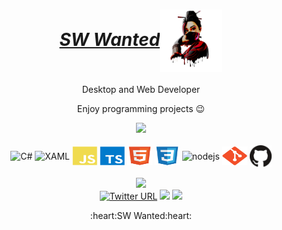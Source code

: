 <div>
  <h1 align="center"><a href="https://www.Instagram.com/sw_wanted"><i>SW Wanted<img align="center" alt="SW Wanted" height="100" width="100" src="SW Wanted.png"> </i></a></h1>
  <p align="center"> Desktop and Web Developer
  <p align="center"> Enjoy programming projects 😉️</h2>
</div>

<div align="center">
  <a href="https://github.com/SW-Wanted">
    <img height="150em" src="https://github-readme-stats.vercel.app/api/top-langs/?username=SW-Wanted&theme=dracula&hide_border=false&&layout=compact"/>
  </a>
</div>

<div align="center" valign="top"><br>
  <img align="center" alt="C#" height="50" width="50" src="https://upload.wikimedia.org/wikipedia/commons/4/4f/Csharp_Logo.png">
  <img align="center" alt="XAML" height="35" width="35" src="https://user-images.githubusercontent.com/7389110/64734952-8a06ae80-d4df-11e9-830a-2c451a6c0694.png">
  <img align="center" alt="Js" height="30" width="40" src="https://raw.githubusercontent.com/devicons/devicon/master/icons/javascript/javascript-plain.svg">
  <img align="center" alt="Ts" height="30" width="40" src="https://raw.githubusercontent.com/devicons/devicon/master/icons/typescript/typescript-plain.svg">
  <img align="center" alt="HTML" height="30" width="40" src="https://raw.githubusercontent.com/devicons/devicon/master/icons/html5/html5-original.svg">
  <img align="center" alt="CSS" height="30" width="40" src="https://raw.githubusercontent.com/devicons/devicon/master/icons/css3/css3-original.svg">
  <img align="center" alt="nodejs" height="30" width="40" src="https://cdn.worldvectorlogo.com/logos/nodejs-icon.svg">
  <img align="center" alt="git" height="30" width="40" src="https://raw.githubusercontent.com/devicons/devicon/master/icons/git/git-original.svg">
  <img align="center" alt="github" height="35" width="35" src="GitHub.png">
</div><br>

<div align="center">
  <a href="https://www.youtube.com/channel/UCxKMd7QtDLm63ngc2pvZHbw?sub_confirmation=1" target="_blank"><img src="https://img.shields.io/badge/YouTube-FF0000?style=for-the-badge&logo=youtube&logoColor=white" target="_blank"></a>
</div>
<div align="center">
  <a href="https://twitter.com/sw_wanted" target="_blank"><img alt="Twitter URL" src="https://img.shields.io/twitter/url?color=blue&label=TWITTER&logo=twitter&style=for-the-badge&url=https%3A%2F%2Fshields.io%2Fbadge%2Ftwitter" target="_blank"></a>
  <a href="https://instagram.com/sw_wanted" target="_blank"><img src="https://img.shields.io/badge/-Instagram-%23E4405F?style=for-the-badge&logo=instagram&logoColor=white" target="_blank"></a>
  <a href="https://facebook.com/SWWANTEDonYT" target="_blank"><img src="https://img.shields.io/badge/Facebook-1877F2?style=for-the-badge&logo=facebook&logoColor=white" target="_blank"></a>
</div>

<div align="center">
  <p>:heart:SW Wanted:heart:</p>
</div>
